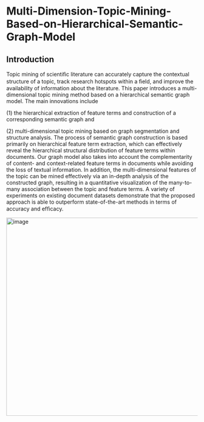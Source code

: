 # Multi-Dimension-Topic-Mining-Based-on-Hierarchical-Semantic-Graph-Model

## Introduction

Topic mining of scientiﬁc literature can accurately capture the contextual structure of a topic, 
track research hotspots within a ﬁeld, and improve the availability of information about the literature. 
This paper introduces a multi-dimensional topic mining method based on a hierarchical semantic graph 
model. The main innovations include 

(1) the hierarchical extraction of feature terms and construction of a corresponding semantic graph and

(2) multi-dimensional topic mining based on graph segmentation and structure analysis. The process of semantic graph construction is based primarily on hierarchical feature term extraction, which can effectively reveal the hierarchical structural distribution of feature terms within documents. Our graph model also takes into account the complementarity of content- and context-related feature terms in documents while avoiding the loss of textual information. In addition, the multi-dimensional features of the topic can be mined effectively via an in-depth analysis of the constructed graph, resulting in a quantitative visualization of the many-to-many association between the topic and feature terms. A variety of experiments on existing document datasets demonstrate that the proposed approach is able to outperform state-of-the-art methods in terms of accuracy and efﬁcacy.


<img width="523" alt="image" src="https://user-images.githubusercontent.com/65884897/150322993-25eb961f-d846-439b-b1f4-9fe6f30cdc12.png">
